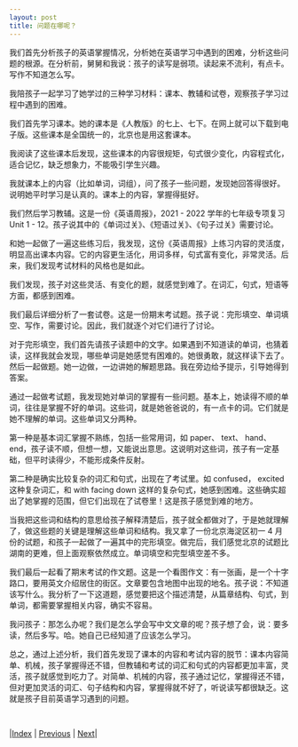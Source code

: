 ```yaml
---
layout: post
title: 问题在哪呢？
---
```


我们首先分析孩子的英语掌握情况，分析她在英语学习中遇到的困难，分析这些问题的根源。在分析前，舅舅和我说：孩子的读写是弱项。读起来不流利，有点卡。写作不知道怎么写。

我陪孩子一起学习了她学过的三种学习材料：课本、教辅和试卷，观察孩子学习过程中遇到的困难。

我们首先学习课本。她的课本是《人教版》的七上、七下。在网上就可以下载到电子版。这些课本是全国统一的，北京也是用这套课本。

我阅读了这些课本后发现，这些课本的内容很规矩，句式很少变化，内容程式化，适合记忆，缺乏想象力，不能吸引学生兴趣。

我就课本上的内容（比如单词，词组），问了孩子一些问题，发现她回答得很好。说明她平时学习是认真的。课本上的内容，掌握得挺好。

我们然后学习教辅。这是一份《英语周报》，2021 - 2022 学年的七年级专项复习 Unit 1 - 12。孩子说其中的《单词过关》、《短语过关》、《句子过关》需要讨论。

和她一起做了一遍这些练习后，我发现，这份《英语周报》上练习内容的灵活度，明显高出课本内容。它的内容更生活化，用词多样，句式富有变化，非常灵活。后来，我们发现考试材料的风格也是如此。

我们发现，孩子对这些灵活、有变化的题，就感觉到难了。在词汇，句式，短语等方面，都感到困难。

我们最后详细分析了一套试卷。这是一份期末考试题。孩子说：完形填空、单词填空、写作，需要讨论。因此，我们就逐个对它们进行了讨论。

对于完形填空，我们首先请孩子读题中的文字。如果遇到不知道读的单词，也猜着读，这样我就会发现，哪些单词是她感觉有困难的。她很勇敢，就这样读下去了。然后一起做题。她一边做，一边讲她的解题思路。我在旁边给予提示，引导她得到答案。

通过一起做考试题，我发现她对单词的掌握有一些问题。基本上，她读得不顺的单词，往往是掌握不好的单词。这些词，就是她爸爸说的，有一点卡的词。它们就是她不理解的单词。这些单词又分两种。

第一种是基本词汇掌握不熟练，包括一些常用词，如 paper、 text、 hand、 end，孩子读不顺，但想一想，又能说出意思。这说明对这些词，孩子有一定基础，但平时读得少，不能形成条件反射。

第二种是确实比较复杂的词汇和句式，出现在了考试里。如 confused， excited 这种复杂词汇，和 with facing down 这样的复杂句式，她感到困难。这些确实超出了她掌握的范围，但它们出现在了试卷里！这是孩子感觉到难的地方。

当我把这些词和结构的意思给孩子解释清楚后，孩子就全都做对了，于是她就理解了，做这些题的关键是理解这些单词和结构。我又拿了一份北京海淀区初一 4 月份的试题，和孩子一起做了一遍其中的完形填空。做完后，我们感觉北京的试题比湖南的更难，但上面观察依然成立。单词填空和完型填空差不多。

我们最后一起看了期末考试的作文题。这是一个看图作文：有一张画，是一个十字路口，要用英文介绍居住的街区。文章要包含地图中出现的地名。孩子说：不知道该写什么。我分析了一下这道题，感觉要把这个描述清楚，从篇章结构、句式，到单词，都需要掌握相关内容，确实不容易。

我问孩子：那怎么办呢？我们是怎么学会写中文文章的呢？孩子想了会，说：要多读，然后多写。哈。她自己已经知道了应该怎么学习。

总之，通过上述分析，我们首先发现了课本的内容和考试内容的脱节：课本内容简单、机械，孩子掌握得还不错，但教辅和考试的词汇和句式的内容都更加丰富，灵活，孩子就感觉到吃力了。对简单、机械的内容，孩子通过记忆，掌握得还不错，但对更加灵活的词汇、句子结构和内容，掌握得就不好了，听说读写都很缺乏。这就是孩子目前英语学习遇到的问题。

<br/>

|[Index](../) | [Previous](1-3-child) | [Next](1-7-pedagogy)|